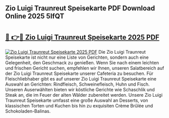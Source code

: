 ## Zio Luigi Traunreut Speisekarte PDF Download Online 2025 5IfQT

# <h2><a href="http://gc7gbo4.nevu.top/?p=Zio+Luigi+Traunreut+Speisekarte">🔗 👉🔴 Zio Luigi Traunreut Speisekarte 2025 PDF</a></h2>

[![Zio Luigi Traunreut Speisekarte 2025 PDF](https://i.imgur.com/dBaPXMq.png)](http://gc7gbo4.nevu.top/?p=Zio+Luigi+Traunreut+Speisekarte)
Die Zio Luigi Traunreut Speisekarte ist nicht nur eine Liste von Gerichten, sondern auch eine Gelegenheit, den Geschmack zu genießen. Wenn Sie nach einem leichten und frischen Gericht suchen, empfehlen wir Ihnen, unseren Salatbereich auf der Zio Luigi Traunreut Speisekarte unserer Cafeteria zu besuchen. Für Fleischliebhaber gibt es auf unserer Zio Luigi Traunreut Speisekarte eine Auswahl an Gerichten: Rindfleisch, Schweinefleisch, Huhn und Fisch. Unseren Auserwählten bieten wir köstliche Gerichte wie Schaschlik und Steak an, die im Feuer der alten Wälder zubereitet werden. Unsere Zio Luigi Traunreut Speisekarte umfasst eine große Auswahl an Desserts, von klassischen Torten und Kuchen bis hin zu exquisiten Crème Brûlée und Schokoladen-Balinas.
